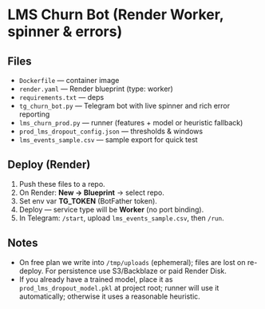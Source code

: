 # LMS Churn Bot (Render Worker, spinner & errors)

## Files
- `Dockerfile` — container image
- `render.yaml` — Render blueprint (type: worker)
- `requirements.txt` — deps
- `tg_churn_bot.py` — Telegram bot with live spinner and rich error reporting
- `lms_churn_prod.py` — runner (features + model or heuristic fallback)
- `prod_lms_dropout_config.json` — thresholds & windows
- `lms_events_sample.csv` — sample export for quick test

## Deploy (Render)
1) Push these files to a repo.
2) On Render: **New → Blueprint** → select repo.
3) Set env var **TG_TOKEN** (BotFather token).
4) Deploy — service type will be **Worker** (no port binding).
5) In Telegram: `/start`, upload `lms_events_sample.csv`, then `/run`.

## Notes
- On free plan we write into `/tmp/uploads` (ephemeral); files are lost on re-deploy. For persistence use S3/Backblaze or paid Render Disk.
- If you already have a trained model, place it as `prod_lms_dropout_model.pkl` at project root; runner will use it automatically; otherwise it uses a reasonable heuristic.
